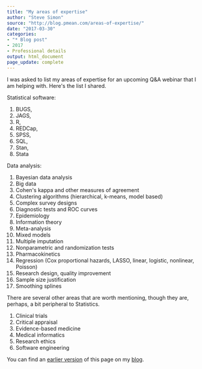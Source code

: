 ```yaml
---
title: "My areas of expertise"
author: "Steve Simon"
source: "http://blog.pmean.com/areas-of-expertise/"
date: "2017-03-30"
categories:
- "* Blog post"
- 2017
- Professional details
output: html_document
page_update: complete
---
```


I was asked to list my areas of expertise for an upcoming Q&A webinar that I am helping with. Here's the list I shared.

<!---More--->

Statistical software:

1.  BUGS,
2.  JAGS,
3.  R,
4.  REDCap,
5.  SPSS,
6.  SQL,
7.  Stan,
8.  Stata

Data analysis:

1.  Bayesian data analysis
2.  Big data
3.  Cohen's kappa and other measures of agreement
4.  Clustering algorithms (hierarchical, k-means, model based)
5.  Complex survey designs
6.  Diagnostic tests and ROC curves
7.  Epidemiology
8.  Information theory
9.  Meta-analysis
10. Mixed models
11. Multiple imputation
12. Nonparametric and randomization tests
13. Pharmacokinetics
14. Regression (Cox proportional hazards, LASSO, linear, logistic,
    nonlinear, Poisson)
15. Research design, quality improvement
16. Sample size justification
17. Smoothing splines

There are several other areas that are worth mentioning, though they are, perhaps, a bit peripheral to Statistics.

1.  Clinical trials
2.  Critical appraisal
3.  Evidence-based medicine
4.  Medical informatics
5.  Research ethics
6.  Software engineering

You can find an [earlier version][sim1] of this page on my [blog][sim2].

[sim1]: http://blog.pmean.com/areas-of-expertise/
[sim2]: http://blog.pmean.com
